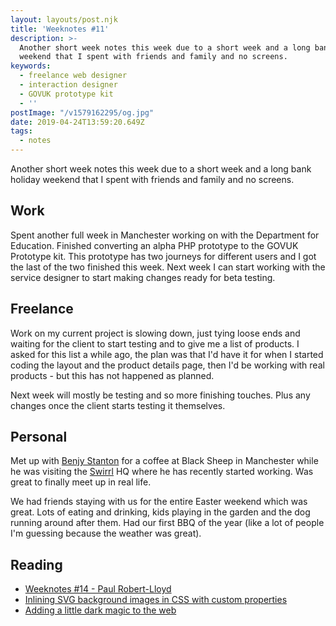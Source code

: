 ```yaml
---
layout: layouts/post.njk
title: 'Weeknotes #11'
description: >-
  Another short week notes this week due to a short week and a long bank holiday
  weekend that I spent with friends and family and no screens.
keywords:
  - freelance web designer
  - interaction designer
  - GOVUK prototype kit
  - ''
postImage: "/v1579162295/og.jpg"
date: 2019-04-24T13:59:20.649Z
tags:
  - notes
---
```

Another short week notes this week due to a short week and a long bank holiday weekend that I spent with friends and family and no screens.

## Work
Spent another full week in Manchester working on with the Department for Education. Finished converting an alpha PHP prototype to the GOVUK Prototype kit. This prototype has two journeys for different users and I got the last of the two finished this week. Next week I can start working with the service designer to start making changes ready for beta testing.

## Freelance
Work on my current project is slowing down, just tying loose ends and waiting for the client to start testing and to give me a list of products. I asked for this list a while ago, the plan was that I'd have it for when I started coding the layout and the product details page, then I'd be working with real products - but this has not happened as planned.

Next week will mostly be testing and so more finishing touches. Plus any changes once the client starts testing it themselves.

## Personal
Met up with [Benjy Stanton](https://x.com/benjystanton "Benjy Stanton on Twitter") for a coffee at Black Sheep in Manchester while he was visiting the [Swirrl](https://x.com/Swirrl "Swirrl on Twitter") HQ where he has recently started working. Was great to finally meet up in real life.

We had friends staying with us for the entire Easter weekend which was great. Lots of eating and drinking, kids playing in the garden and the dog running around after them. Had our first BBQ of the year (like a lot of people I'm guessing because the weather was great).

## Reading
- [Weeknotes #14 - Paul Robert-Lloyd](https://paulrobertlloyd.com/articles/2019/04/weeknotes_14/ "Weeknotes #14 - Paul Robert-Lloyd")
- [Inlining SVG background images in CSS with custom properties](https://adactio.com/journal/15075 "Inlining SVG background images in CSS with custom properties")
- [Adding a little dark magic to the web](https://medium.com/@dizzyup/adding-a-little-dark-magic-to-the-web-8eb82ce5fd91 "Adding a little dark magic to the web")
